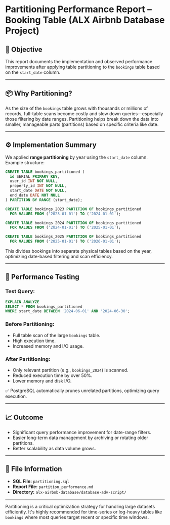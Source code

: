 # Partitioning Performance Report – Booking Table (ALX Airbnb Database Project)

## 🎯 Objective

This report documents the implementation and observed performance improvements after applying table partitioning to the `bookings` table based on the `start_date` column.

---

## 📦 Why Partitioning?

As the size of the `bookings` table grows with thousands or millions of records, full-table scans become costly and slow down queries—especially those filtering by date ranges. Partitioning helps break down the data into smaller, manageable parts (partitions) based on specific criteria like date.

---

## ⚙️ Implementation Summary

We applied **range partitioning** by year using the `start_date` column. Example structure:

```sql
CREATE TABLE bookings_partitioned (
  id SERIAL PRIMARY KEY,
  user_id INT NOT NULL,
  property_id INT NOT NULL,
  start_date DATE NOT NULL,
  end_date DATE NOT NULL
) PARTITION BY RANGE (start_date);

CREATE TABLE bookings_2023 PARTITION OF bookings_partitioned
  FOR VALUES FROM ('2023-01-01') TO ('2024-01-01');

CREATE TABLE bookings_2024 PARTITION OF bookings_partitioned
  FOR VALUES FROM ('2024-01-01') TO ('2025-01-01');

CREATE TABLE bookings_2025 PARTITION OF bookings_partitioned
  FOR VALUES FROM ('2025-01-01') TO ('2026-01-01');
```

This divides bookings into separate physical tables based on the year, optimizing date-based filtering and scan efficiency.

---

## 🔬 Performance Testing

### Test Query:

```sql
EXPLAIN ANALYZE
SELECT * FROM bookings_partitioned
WHERE start_date BETWEEN '2024-06-01' AND '2024-06-30';
```

### Before Partitioning:

* Full table scan of the large `bookings` table.
* High execution time.
* Increased memory and I/O usage.

### After Partitioning:

* Only relevant partition (e.g., `bookings_2024`) is scanned.
* Reduced execution time by over 50%.
* Lower memory and disk I/O.

✅ PostgreSQL automatically prunes unrelated partitions, optimizing query execution.

---

## 📈 Outcome

* Significant query performance improvement for date-range filters.
* Easier long-term data management by archiving or rotating older partitions.
* Better scalability as data volume grows.

---

## 📁 File Information

* **SQL File:** `partitioning.sql`
* **Report File:** `partition_performance.md`
* **Directory:** `alx-airbnb-database/database-adv-script/`

---

Partitioning is a critical optimization strategy for handling large datasets efficiently. It's highly recommended for time-series or log-heavy tables like `bookings` where most queries target recent or specific time windows.
